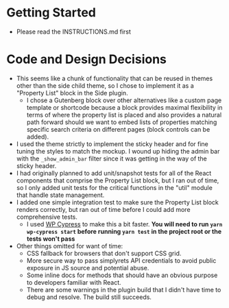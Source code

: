 # Getting Started

- Please read the INSTRUCTIONS.md first

# Code and Design Decisions

- This seems like a chunk of functionality that can be reused in themes other than the side child theme, so I chose to implement it as a "Property List" block in the Side plugin.
    - I chose a Gutenberg block over other alternatives like a custom page template or shortcode because a block provides maximal flexibility in terms of where the property list is placed and also provides a natural path forward should we want to embed lists of properties matching specific search criteria on different pages  (block controls can be added).
- I used the theme strictly to implement the sticky header and for fine tuning the styles to match the mockup. I wound up hiding the admin bar with the `_show_admin_bar` filter since it was getting in the way of the sticky header.
- I had originally planned to add unit/snapshot tests for all of the React components that comprise the Property List block, but I ran out of time, so I only added unit tests for the critical functions in the "util" module that handle state management.
- I added one simple integration test to make sure the Property List block renders correctly, but ran out of time before I could add more comprehensive tests.
    - I used [WP Cypress](https://github.com/bigbite/wp-cypress) to make this a bit faster. **You will need to run `yarn wp-cypress start` before running `yarn test` in the project root or the tests won't pass**
- Other things omitted for want of time:
    - CSS fallback for browsers that don't support CSS grid.
    - More secure way to pass simplyrets API credentials to avoid public exposure in JS source and potential abuse.
    - Some inline docs for methods that should have an obvious purpose to developers familiar with React.
    - There are some warnings in the plugin build that I didn't have time to debug and resolve. The build still succeeds.

